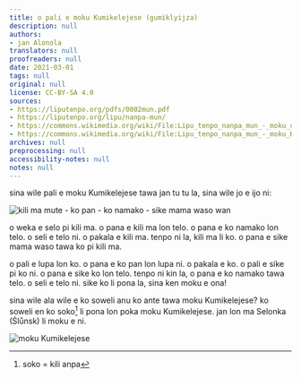 ```yaml
---
title: o pali e moku Kumikelejese (gumiklyijza)
description: null
authors:
- jan Alonola
translators: null
proofreaders: null
date: 2021-03-01
tags: null
original: null
license: CC-BY-SA 4.0
sources:
- https://liputenpo.org/pdfs/0002mun.pdf
- https://liputenpo.org/lipu/nanpa-mun/
- https://commons.wikimedia.org/wiki/File:Lipu_tenpo_nanpa_mun_-_moku_open.png
- https://commons.wikimedia.org/wiki/File:Lipu_tenpo_nanpa_mun_-_moku_Kumikelejese.png
archives: null
preprocessing: null
accessibility-notes: null
notes: null
---
```


sina wile pali e moku Kumikelejese tawa jan tu tu la, sina wile jo e ijo ni:

![kili ma mute - ko pan - ko namako - sike mama waso wan](https://upload.wikimedia.org/wikipedia/commons/e/e3/Lipu_tenpo_nanpa_mun_-_moku_open.png)

o weka e selo pi kili ma. o pana e kili ma lon telo. o pana e ko namako lon telo. o seli e telo ni. o pakala e kili ma. tenpo ni la, kili ma li ko. o pana e sike mama waso tawa ko pi kili ma.

o pali e lupa lon ko. o pana e ko pan lon lupa ni. o pakala e ko. o pali e sike pi ko ni. o pana e sike ko lon telo. tenpo ni kin la, o pana e ko namako tawa telo. o seli e telo ni. sike ko li pona la, sina ken moku e ona!

sina wile ala wile e ko soweli anu ko ante tawa moku Kumikelejese? ko soweli en ko soko[^1] li pona lon poka moku Kumikelejese. jan lon ma Selonka (Ślůnsk) li moku e ni.

![moku Kumikelejese](https://upload.wikimedia.org/wikipedia/commons/e/ea/Lipu_tenpo_nanpa_mun_-_moku_Kumikelejese.png)

[^1]: soko = kili anpa